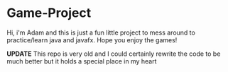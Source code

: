 # Game-Project

Hi, i'm Adam and this is just a fun little project to mess around to practice/learn java and javafx. Hope you enjoy the games!


**UPDATE** This repo is very old and I could certainly rewrite the code to be much better but it holds a special place in my heart
